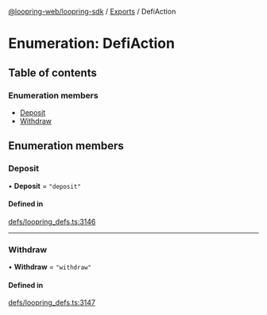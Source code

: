 [@loopring-web/loopring-sdk](../README.md) / [Exports](../modules.md) / DefiAction

# Enumeration: DefiAction

## Table of contents

### Enumeration members

- [Deposit](DefiAction.md#deposit)
- [Withdraw](DefiAction.md#withdraw)

## Enumeration members

### Deposit

• **Deposit** = `"deposit"`

#### Defined in

[defs/loopring_defs.ts:3146](https://github.com/Loopring/loopring_sdk/blob/427d9da/src/defs/loopring_defs.ts#L3146)

___

### Withdraw

• **Withdraw** = `"withdraw"`

#### Defined in

[defs/loopring_defs.ts:3147](https://github.com/Loopring/loopring_sdk/blob/427d9da/src/defs/loopring_defs.ts#L3147)
